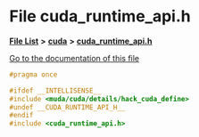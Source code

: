 

# File cuda\_runtime\_api.h

[**File List**](files.md) **>** [**cuda**](dir_e7c11f96f9eccdf52a5e0655beb83835.md) **>** [**cuda\_runtime\_api.h**](cuda__runtime__api_8h.md)

[Go to the documentation of this file](cuda__runtime__api_8h.md)


```C++
#pragma once

#ifdef __INTELLISENSE__
#include <muda/cuda/details/hack_cuda_define>
#undef __CUDA_RUNTIME_API_H__
#endif
#include <cuda_runtime_api.h>
```


